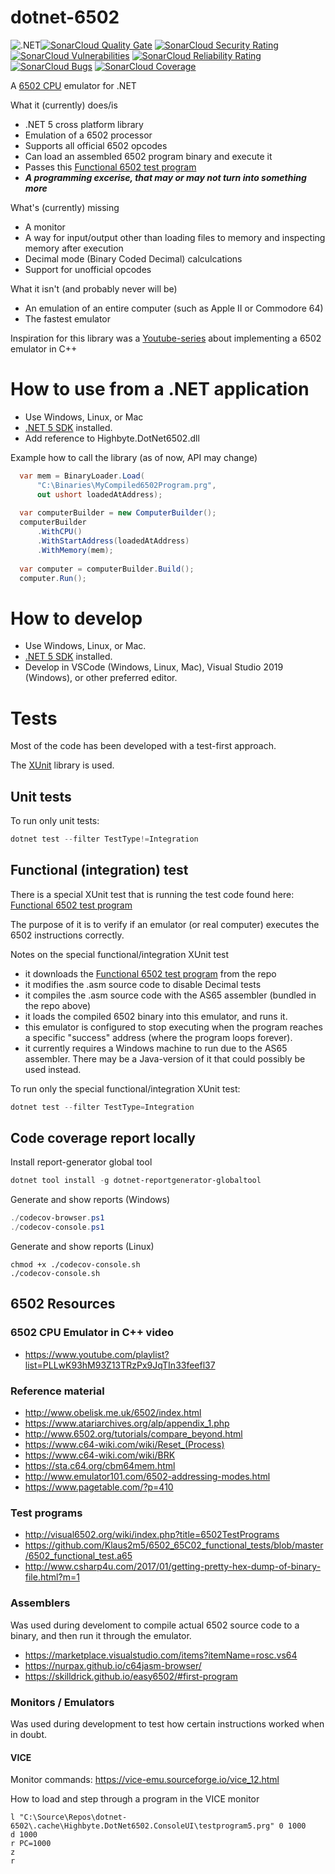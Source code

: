 # dotnet-6502

![.NET](https://github.com/highbyte/dotnet-6502/workflows/.NET/badge.svg)[![SonarCloud Quality Gate](https://sonarcloud.io/api/project_badges/measure?project=highbyte_dotnet-6502&metric=alert_status)](https://sonarcloud.io/dashboard?id=highbyte_dotnet-6502) [![SonarCloud Security Rating](https://sonarcloud.io/api/project_badges/measure?project=highbyte_dotnet-6502&metric=security_rating)](https://sonarcloud.io/dashboard?id=highbyte_dotnet-6502) [![SonarCloud Vulnerabilities](https://sonarcloud.io/api/project_badges/measure?project=highbyte_dotnet-6502&metric=vulnerabilities)](https://sonarcloud.io/project/issues?id=highbyte_dotnet-6502&resolved=false&types=VULNERABILITY) [![SonarCloud Reliability Rating](https://sonarcloud.io/api/project_badges/measure?project=highbyte_dotnet-6502&metric=reliability_rating)](https://sonarcloud.io/dashboard?id=highbyte_dotnet-6502) [![SonarCloud Bugs](https://sonarcloud.io/api/project_badges/measure?project=highbyte_dotnet-6502&metric=bugs)](https://sonarcloud.io/project/issues?id=highbyte_dotnet-6502&resolved=false&types=BUG) [![SonarCloud Coverage](https://sonarcloud.io/api/project_badges/measure?project=highbyte_dotnet-6502&metric=coverage)](https://sonarcloud.io/component_measures?id=highbyte_dotnet-6502&metric=coverage&view=list)

A [6502 CPU](https://en.wikipedia.org/wiki/MOS_Technology_6502) emulator for .NET

What it (currently) does/is
- .NET 5 cross platform library
- Emulation of a 6502 processor
- Supports all official 6502 opcodes
- Can load an assembled 6502 program binary and execute it
- Passes this [Functional 6502 test program](https://github.com/Klaus2m5/6502_65C02_functional_tests)
- **_A programming excerise, that may or may not turn into something more_**

What's (currently) missing
- A monitor
- A way for input/output other than loading files to memory and inspecting memory after execution
- Decimal mode (Binary Coded Decimal) calculcations
- Support for unofficial opcodes

What it isn't (and probably never will be)
- An emulation of an entire computer (such as Apple II or Commodore 64)
- The fastest emulator

Inspiration for this library was a [Youtube-series](https://www.youtube.com/watch?v=qJgsuQoy9bc&list=PLLwK93hM93Z13TRzPx9JqTIn33feefl37) about implementing a 6502 emulator in C++

# How to use from a .NET application
- Use Windows, Linux, or Mac
- [.NET 5 SDK](https://dotnet.microsoft.com/download/dotnet/5.0) installed.
- Add reference to Highbyte.DotNet6502.dll 

Example how to call the library (as of now, API may change)
```c#
  var mem = BinaryLoader.Load(
      "C:\Binaries\MyCompiled6502Program.prg", 
      out ushort loadedAtAddress);
      
  var computerBuilder = new ComputerBuilder();
  computerBuilder
      .WithCPU()
      .WithStartAddress(loadedAtAddress)
      .WithMemory(mem);
      
  var computer = computerBuilder.Build();
  computer.Run();  
```  

# How to develop
- Use Windows, Linux, or Mac.
- [.NET 5 SDK](https://dotnet.microsoft.com/download/dotnet/5.0) installed.
- Develop in VSCode (Windows, Linux, Mac), Visual Studio 2019 (Windows), or other preferred editor.

# Tests
Most of the code has been developed with a test-first approach.

The [XUnit](https://xunit.net/) library is used.

## Unit tests
To run only unit tests:

```powershell
dotnet test --filter TestType!=Integration
```

## Functional (integration) test
There is a special XUnit test that is running the test code found here: [Functional 6502 test program](https://github.com/Klaus2m5/6502_65C02_functional_tests/blob/master/6502_functional_test.a65)

The purpose of it is to verify if an emulator (or real computer) executes the 6502 instructions correctly.

Notes on the special functional/integration XUnit test 
- it downloads the [Functional 6502 test program](https://github.com/Klaus2m5/6502_65C02_functional_tests/blob/master/6502_functional_test.a65) from the repo
- it modifies the .asm source code to disable Decimal tests
- it compiles the .asm source code with the AS65 assembler (bundled in the repo above)
- it loads the compiled 6502 binary into this emulator, and runs it.
- this emulator is configured to stop executing when the program reaches a specific "success" address (where the program loops forever).
- it currently requires a Windows machine to run due to the AS65 assembler. There may be a Java-version of it that could possibly be used instead.

To run only the special functional/integration XUnit test:

```powershell
dotnet test --filter TestType=Integration
```

## Code coverage report locally

Install report-generator global tool
```powershell
dotnet tool install -g dotnet-reportgenerator-globaltool
```

Generate and show reports (Windows)
```powershell
./codecov-browser.ps1
./codecov-console.ps1
```

Generate and show reports (Linux)
```shell
chmod +x ./codecov-console.sh
./codecov-console.sh
```

## 6502 Resources

### 6502 CPU Emulator in C++ video
- https://www.youtube.com/playlist?list=PLLwK93hM93Z13TRzPx9JqTIn33feefl37

### Reference material
- http://www.obelisk.me.uk/6502/index.html
- https://www.atariarchives.org/alp/appendix_1.php
- http://www.6502.org/tutorials/compare_beyond.html
- https://www.c64-wiki.com/wiki/Reset_(Process)
- https://www.c64-wiki.com/wiki/BRK
- https://sta.c64.org/cbm64mem.html
- http://www.emulator101.com/6502-addressing-modes.html
- https://www.pagetable.com/?p=410

### Test programs
- http://visual6502.org/wiki/index.php?title=6502TestPrograms
- https://github.com/Klaus2m5/6502_65C02_functional_tests/blob/master/6502_functional_test.a65
- http://www.csharp4u.com/2017/01/getting-pretty-hex-dump-of-binary-file.html?m=1

### Assemblers
Was used during develoment to compile actual 6502 source code to a binary, and then run it through the emulator.

- https://marketplace.visualstudio.com/items?itemName=rosc.vs64
- https://nurpax.github.io/c64jasm-browser/
- https://skilldrick.github.io/easy6502/#first-program

### Monitors / Emulators
Was used during development to test how certain instructions worked when in doubt.

#### VICE
Monitor commands: https://vice-emu.sourceforge.io/vice_12.html

How to load and step through a program in the VICE monitor
```
l "C:\Source\Repos\dotnet-6502\.cache\Highbyte.DotNet6502.ConsoleUI\testprogram5.prg" 0 1000
d 1000
r PC=1000
z
r
```

